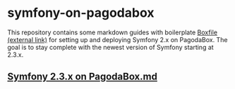 symfony-on-pagodabox
====================

This repository contains some markdown guides with boilerplate [Boxfile (external link)](http://help.pagodabox.com/customer/portal/articles/175475) for setting up and deploying Symfony 2.x on PagodaBox. The goal is to stay complete with the newest version of Symfony starting at 2.3.x.

## [Symfony 2.3.x on PagodaBox.md](Symfony%202.3.x%20on%20PagodaBox.md)
